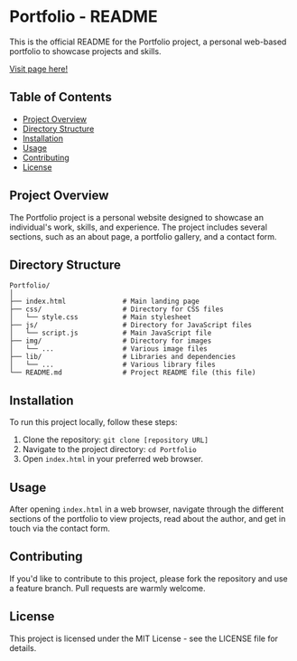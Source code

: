 # Portfolio - README

This is the official README for the Portfolio project, a personal web-based portfolio to showcase projects and skills.

<a href="https://victorjimenezmorales.es" target="_blank">Visit page here!</a>

## Table of Contents
- [Project Overview](#project-overview)
- [Directory Structure](#directory-structure)
- [Installation](#installation)
- [Usage](#usage)
- [Contributing](#contributing)
- [License](#license)

## Project Overview

The Portfolio project is a personal website designed to showcase an individual's work, skills, and experience. The project includes several sections, such as an about page, a portfolio gallery, and a contact form.

## Directory Structure

```
Portfolio/
│
├── index.html              # Main landing page
├── css/                    # Directory for CSS files
│   └── style.css           # Main stylesheet
├── js/                     # Directory for JavaScript files
│   └── script.js           # Main JavaScript file
├── img/                    # Directory for images
│   └── ...                 # Various image files
├── lib/                    # Libraries and dependencies
│   └── ...                 # Various library files
└── README.md               # Project README file (this file)
```

## Installation

To run this project locally, follow these steps:

1. Clone the repository: `git clone [repository URL]`
2. Navigate to the project directory: `cd Portfolio`
3. Open `index.html` in your preferred web browser.

## Usage

After opening `index.html` in a web browser, navigate through the different sections of the portfolio to view projects, read about the author, and get in touch via the contact form.

## Contributing

If you'd like to contribute to this project, please fork the repository and use a feature branch. Pull requests are warmly welcome.

## License

This project is licensed under the MIT License - see the LICENSE file for details.
